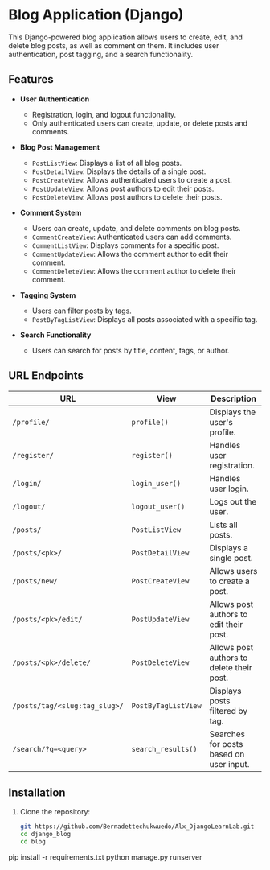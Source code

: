 # Blog Application (Django)

This Django-powered blog application allows users to create, edit, and delete blog posts, as well as comment on them. It includes user authentication, post tagging, and a search functionality.

## Features

- **User Authentication**

  - Registration, login, and logout functionality.
  - Only authenticated users can create, update, or delete posts and comments.

- **Blog Post Management**

  - `PostListView`: Displays a list of all blog posts.
  - `PostDetailView`: Displays the details of a single post.
  - `PostCreateView`: Allows authenticated users to create a post.
  - `PostUpdateView`: Allows post authors to edit their posts.
  - `PostDeleteView`: Allows post authors to delete their posts.

- **Comment System**

  - Users can create, update, and delete comments on blog posts.
  - `CommentCreateView`: Authenticated users can add comments.
  - `CommentListView`: Displays comments for a specific post.
  - `CommentUpdateView`: Allows the comment author to edit their comment.
  - `CommentDeleteView`: Allows the comment author to delete their comment.

- **Tagging System**

  - Users can filter posts by tags.
  - `PostByTagListView`: Displays all posts associated with a specific tag.

- **Search Functionality**
  - Users can search for posts by title, content, tags, or author.

## URL Endpoints

| URL                           | View                | Description                               |
| ----------------------------- | ------------------- | ----------------------------------------- |
| `/profile/`                   | `profile()`         | Displays the user's profile.              |
| `/register/`                  | `register()`        | Handles user registration.                |
| `/login/`                     | `login_user()`      | Handles user login.                       |
| `/logout/`                    | `logout_user()`     | Logs out the user.                        |
| `/posts/`                     | `PostListView`      | Lists all posts.                          |
| `/posts/<pk>/`                | `PostDetailView`    | Displays a single post.                   |
| `/posts/new/`                 | `PostCreateView`    | Allows users to create a post.            |
| `/posts/<pk>/edit/`           | `PostUpdateView`    | Allows post authors to edit their post.   |
| `/posts/<pk>/delete/`         | `PostDeleteView`    | Allows post authors to delete their post. |
| `/posts/tag/<slug:tag_slug>/` | `PostByTagListView` | Displays posts filtered by tag.           |
| `/search/?q=<query>`          | `search_results()`  | Searches for posts based on user input.   |

## Installation

1. Clone the repository:
   ```bash
   git https://github.com/Bernadettechukwuedo/Alx_DjangoLearnLab.git
   cd django_blog
   cd blog
  pip install -r requirements.txt
   python manage.py runserver
   ```

